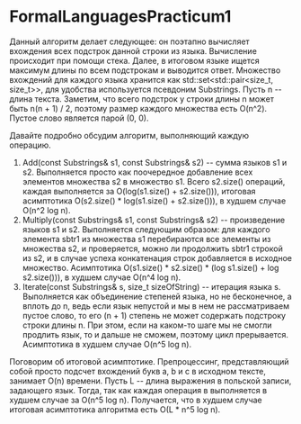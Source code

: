 # FormalLanguagesPracticum1
Данный алгоритм делает следующее: он поэтапно вычисляет вхождения всех подстрок данной строки из языка. Вычисление происходит при помощи стека. Далее, в итоговом языке ищется максимум длины по всем подстрокам и выводится ответ. Множество вхождений для каждого языка хранится как std::set<std::pair<size_t, size_t>>, для удобства используется псевдоним Substrings. Пусть n -- длина текста. Заметим, что всего подстрок у строки длины n может быть n(n + 1) / 2, поэтому размер каждого множества есть O(n^2). Пустое слово является парой (0, 0).


Давайте подробно обсудим алгоритм, выполняющий каждую операцию.
1) Add(const Substrings& s1, const Substrings& s2) -- сумма языков s1 и s2. Выполняется просто как поочередное добавление всех элементов множества s2 в множество s1. Всего s2.size() операций, каждая выполняется за O(log(s1.size() + s2.size())), итоговая асимптотика O(s2.size() * log(s1.size() + s2.size())), в худшем случае O(n^2 log n).
2) Multiply(const Substrings& s1, const Substrings& s2) -- произведение языков s1 и s2. Выполняется следующим образом: для каждого элемента sbtr1 из множества s1 перебираются все элементы из множества s2, и проверяется, можно ли продолжить sbtr1 строкой из s2, и в случае успеха конкатенация строк добавляется в исходное множество.  Асимптотика O(s1.size() * s2.size() * (log s1.size() + log s2.size())), в худшем случае O(n^4 log n).
3) Iterate(const Substrings& s, size_t sizeOfString) -- итерация языка s. Выполняется как объединение степеней языка, но не бесконечное, а вплоть до n, ведь если язык непустой и мы в нем не рассматриваем пустое слово, то его (n + 1) степень не может содержать подстроку строки длины n. При этом, если на каком-то шаге мы не смогли продлить язык, то и дальше не сможем, поэтому цикл прерывается. Асимптотика в худшем случае O(n^5 log n).

Поговорим об итоговой асимптотике. Препроцессинг, представляющий собой просто подсчет вхождений букв a, b и c в исходном тексте, занимает O(n) времени.
Пусть L -- длина выражения в польской записи, задающего язык. Тогда, так как каждая операция в выполняется в худшем случае за O(n^5 log n). Получается, что в худшем случае итоговая асимптотика алгоритма есть O(L * n^5 log n).
